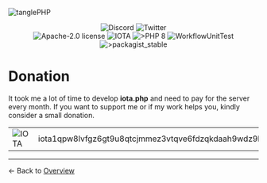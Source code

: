 ![tanglePHP](./images/IOTA_PHP_Banner_Interact_Help.png)

<p style="text-align:center;">
  <a href="https://discord.iota.org/" style="text-decoration:none;"><img src="https://img.shields.io/badge/Discord-9cf.svg?style=social&logo=discord" alt="Discord"></a>
  <a href="https://twitter.com/tanglePHP/" style="text-decoration:none;"><img src="https://img.shields.io/badge/Twitter-9cf.svg?style=social&logo=twitter" alt="Twitter"></a>
  <br>
  <a href="https://github.com/iota-community/iota.php/LICENSE" style="text-decoration:none;"><img src="https://img.shields.io/badge/license-Apache--2.0-green?style=flat-square" alt="Apache-2.0 license"></a>
  <a href="https://www.iota.org/" style="text-decoration:none;"><img src="https://img.shields.io/badge/IOTA-lightgrey?style=flat&logo=iota" alt="IOTA"></a>
  <a href="https://www.php.net/" style="text-decoration:none;"><img src="https://img.shields.io/badge/PHP->= 8.x-blue?style=flat-square&logo=php" alt=">PHP 8"></a>
  <img src="https://github.com/iota-community/iota.php/actions/workflows/phpunit.yml/badge.svg" alt="WorkflowUnitTest">
  <a href="https://packagist.org/packages/iota-community/iota.php/" style="text-decoration:none;"><img src="https://poser.pugx.org/iota-community/iota.php/v/stable.png" alt=">packagist_stable"></a>
</p>

# Donation

It took me a lot of time to develop **iota.php** and need to pay for the server every month.
If you want to support me or if my work helps you, kindly consider a small donation.



|         |         |
|:------------- |  -------------:|
| <img src="https://img.shields.io/badge/IOTA-lightgrey?style=social&logo=iota" alt="IOTA"> | iota1qpw8lvfgz6gt9u8qtcjmmez3vtqve6fdzqkdaah9wdz9llgvhs3psrtx5xd


___

<- Back to [Overview](000_index.md)